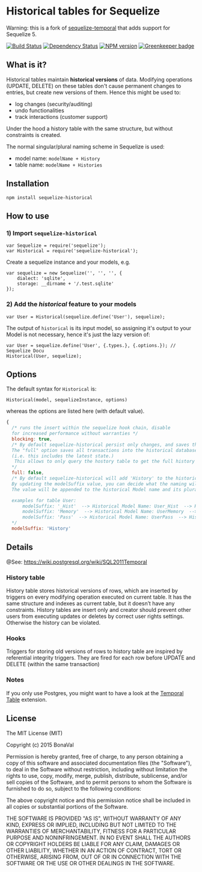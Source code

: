Historical tables for Sequelize
===============================

Warning: this is a fork of [sequelize-temporal](https://github.com/bonaval/sequelize-temporal) that adds support for Sequelize 5.

[![Build Status](https://travis-ci.org/opencollective/sequelize-historical.svg?branch=master)](https://travis-ci.org/opencollective/sequelize-historical) [![Dependency Status](https://david-dm.org/opencollective/sequelize-historical.svg)](https://david-dm.org/opencollective/sequelize-historical) [![NPM version](https://img.shields.io/npm/v/sequelize-historical.svg)](https://www.npmjs.com/package/sequelize-historical) [![Greenkeeper badge](https://badges.greenkeeper.io/opencollective/sequelize-historical.svg)](https://greenkeeper.io/)


What is it?
-----------

Historical tables maintain __historical versions__ of data. Modifying operations (UPDATE, DELETE) on these tables don't cause permanent changes to entries, but create new versions of them. Hence this might be used to:

- log changes (security/auditing)
- undo functionalities
- track interactions (customer support)

Under the hood a history table with the same structure, but without constraints is created.

The normal singular/plural naming scheme in Sequelize is used:

- model name: `modelName + History`
- table name: `modelName + Histories`

Installation
------------

```
npm install sequelize-historical
```

How to use
----------

### 1) Import `sequelize-historical`

```
var Sequelize = require('sequelize');
var Historical = require('sequelize-historical');
```

Create a sequelize instance and your models, e.g.

```
var sequelize = new Sequelize('', '', '', {
	dialect: 'sqlite',
	storage: __dirname + '/.test.sqlite'
});
```

### 2) Add the *historical* feature to your models

```
var User = Historical(sequelize.define('User'), sequelize);
```

The output of `historical` is its input model, so assigning it's output to your
Model is not necessary, hence it's just the lazy version of:

```
var User = sequelize.define('User', {.types.}, {.options.}); // Sequelize Docu
Historical(User, sequelize);
```

Options
-------

The default syntax for `Historical` is:

`Historical(model, sequelizeInstance, options)`

whereas the options are listed here (with default value).

```js
{
  /* runs the insert within the sequelize hook chain, disable
  for increased performance without warranties */
  blocking: true,
  /* By default sequelize-historical persist only changes, and saves the previous state in the history table.
  The "full" option saves all transactions into the historical database
  (i.e. this includes the latest state.)
   This allows to only query the hostory table to get the full history of an entity.
  */
  full: false,
  /* By default sequelize-historical will add 'History' to the historical Model name and 'Histories' to the historical table.
  By updating the modelSuffix value, you can decide what the naming will be.
  The value will be appended to the historical Model name and its plural will be appended to the historical tablename.

  examples for table User:
	  modelSuffix: '_Hist'  --> Historical Model Name: User_Hist  --> Historical Table Name: User_Hists  
	  modelSuffix: 'Memory'  --> Historical Model Name: UserMemory  --> Historical Table Name: UserMemories
	  modelSuffix: 'Pass'  --> Historical Model Name: UserPass  --> Historical Table Name: UserPasses
  */
  modelSuffix: 'History'
```

Details
--------

@See: https://wiki.postgresql.org/wiki/SQL2011Temporal

### History table

History table stores historical versions of rows, which are inserted by triggers on every modifying operation executed on current table. It has the same structure and indexes as current table, but it doesn’t have any constraints. History tables are insert only and creator should prevent other users from executing updates or deletes by correct user rights settings. Otherwise the history can be violated.

### Hooks

Triggers for storing old versions of rows to history table are inspired by referential integrity triggers. They are fired for each row before UPDATE and DELETE (within the same transaction)

### Notes

If you only use Postgres, you might want to have a look at the [Temporal Table](https://github.com/arkhipov/temporal_tables) extension.

License
-------

The MIT License (MIT)

Copyright (c) 2015 BonaVal

Permission is hereby granted, free of charge, to any person obtaining a copy
of this software and associated documentation files (the "Software"), to deal
in the Software without restriction, including without limitation the rights
to use, copy, modify, merge, publish, distribute, sublicense, and/or sell
copies of the Software, and to permit persons to whom the Software is
furnished to do so, subject to the following conditions:

The above copyright notice and this permission notice shall be included in all
copies or substantial portions of the Software.

THE SOFTWARE IS PROVIDED "AS IS", WITHOUT WARRANTY OF ANY KIND, EXPRESS OR
IMPLIED, INCLUDING BUT NOT LIMITED TO THE WARRANTIES OF MERCHANTABILITY,
FITNESS FOR A PARTICULAR PURPOSE AND NONINFRINGEMENT. IN NO EVENT SHALL THE
AUTHORS OR COPYRIGHT HOLDERS BE LIABLE FOR ANY CLAIM, DAMAGES OR OTHER
LIABILITY, WHETHER IN AN ACTION OF CONTRACT, TORT OR OTHERWISE, ARISING FROM,
OUT OF OR IN CONNECTION WITH THE SOFTWARE OR THE USE OR OTHER DEALINGS IN THE
SOFTWARE.
